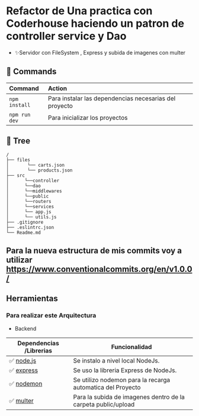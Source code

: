 # Refactor de Una practica con Coderhouse haciendo un patron de controller service y Dao

- ✨Servidor con FileSystem , Express y subida de imagenes con multer

## 🧞 Commands 

| Command                   | Action                                           |
| :------------------------ | :----------------------------------------------- |
| `npm install`             |Para instalar las dependencias necesarias del proyecto|
| `npm run dev`             |Para inicializar los proyectos |


## 🌳 Tree

```text
/
├── files
│       └── carts.json
│       └── products.json
├── src 
│      └──controller
│      └──dao
│      └──middlewares
│      └──public
│      └──routers
│      └──services
│      └── app.js
│      └── utils.js
├── .gitignore
├── .eslintrc.json
└── Readme.md
```
## Para la nueva estructura de mis commits voy a utilizar https://www.conventionalcommits.org/en/v1.0.0/

## Herramientas

### Para realizar este Arquitectura

- Backend

| Dependencias /Librerias | Funcionalidad                 |
| --------------- | --------------------------------------------------------------------------- |
| ✅ [node.js]    | Se  instalo a nivel local NodeJs.|
| ✅ [express]   | Se uso la libreria Express de NodeJs.|
| ✅ [nodemon] | Se utilizo nodemon para la recarga automatica del Proyecto | 
| ✅ [multer] | Para la subida de imagenes dentro de la carpeta public/upload|

[node.js]: <http://nodejs.org>
[express]: <http://expressjs.com>
[Nodemon]: <https://nodemon.io>
[multer]: <https://www.npmjs.com/package/multer>